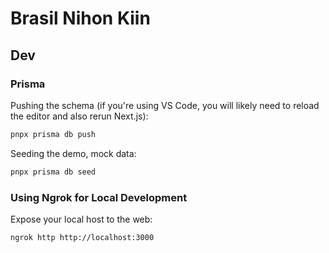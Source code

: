 # Brasil Nihon Kiin

## Dev

### Prisma

Pushing the schema (if you're using VS Code, you will likely need to reload the editor and also rerun Next.js):

```sh
pnpx prisma db push
```

Seeding the demo, mock data:

```sh
pnpx prisma db seed
```

### Using Ngrok for Local Development

Expose your local host to the web:

```sh
ngrok http http://localhost:3000
```
